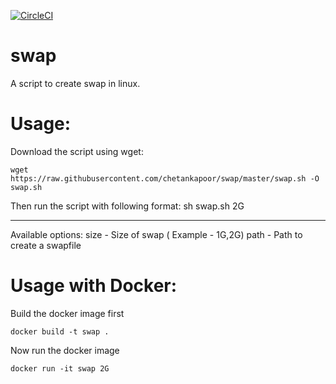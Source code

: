 [![CircleCI](https://circleci.com/gh/chetankapoor/swap.svg?style=svg)](https://circleci.com/gh/chetankapoor/swap)

# swap

A script to create swap in linux. 

Usage:
=====

Download the script using wget:

`wget https://raw.githubusercontent.com/chetankapoor/swap/master/swap.sh -O swap.sh`


Then run the script with following format:
sh swap.sh 2G 

---------------------------------------
Available options:
size - Size of swap ( Example - 1G,2G)
path - Path to create a swapfile

Usage with Docker:
================
Build the docker image first

`docker build -t swap .`

Now run the docker image

`docker run -it swap 2G`

